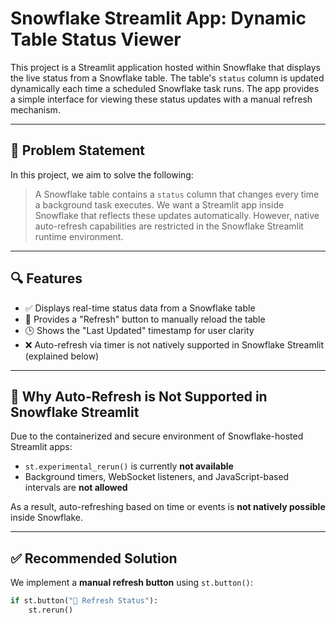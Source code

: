 # Snowflake Streamlit App: Dynamic Table Status Viewer

This project is a Streamlit application hosted within Snowflake that displays the live status from a Snowflake table. The table's `status` column is updated dynamically each time a scheduled Snowflake task runs. The app provides a simple interface for viewing these status updates with a manual refresh mechanism.

---

## 🧩 Problem Statement

In this project, we aim to solve the following:

> A Snowflake table contains a `status` column that changes every time a background task executes. We want a Streamlit app inside Snowflake that reflects these updates automatically. However, native auto-refresh capabilities are restricted in the Snowflake Streamlit runtime environment.

---

## 🔍 Features

- ✅ Displays real-time status data from a Snowflake table
- 🔄 Provides a "Refresh" button to manually reload the table
- 🕒 Shows the "Last Updated" timestamp for user clarity
- ❌ Auto-refresh via timer is not natively supported in Snowflake Streamlit (explained below)

---

## 🚫 Why Auto-Refresh is Not Supported in Snowflake Streamlit

Due to the containerized and secure environment of Snowflake-hosted Streamlit apps:
- `st.experimental_rerun()` is currently **not available**
- Background timers, WebSocket listeners, and JavaScript-based intervals are **not allowed**

As a result, auto-refreshing based on time or events is **not natively possible** inside Snowflake.

---

## ✅ Recommended Solution

We implement a **manual refresh button** using `st.button()`:

```python
if st.button("🔄 Refresh Status"):
    st.rerun()

